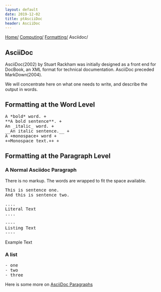 ```yaml
---
layout: default
date: 2019-12-02
title: ptAsciiDoc
header: AsciiDoc
---
```

<div id="preamble">
<div class="sectionbody">
<div class="paragraph">
<p><span class="small"><a href="../../../index.html">Home/</a></span>
<span class="small"><a href="../../index.html">Computing/</a></span>
<span class="small"><a href="../index.html">Formatting/</a></span>
<span class="small">Asciidoc/</span></p>
</div>
</div>
</div>
<div class="sect1">
<h2 id="_asciidoc">AsciiDoc</h2>
<div class="sectionbody">
<div class="paragraph">
<p>AsciiDoc(2002) by Stuart Rackham was initially designed as a front end for DocBook, an XML format for technical documentation.
AsciiDoc preceded MarkDown(2004).</p>
</div>
<div class="paragraph">
<p>We will concentrate here on what one needs to write, and describe the output in words.</p>
</div>
</div>
</div>
<div class="sect1">
<h2 id="_formatting_at_the_word_level">Formatting at the Word Level</h2>
<div class="sectionbody">
<div class="listingblock">
<div class="content">
<pre>A *bold* word. +
**A bold sentence**. +
An _italic_ word. +
__An italic sentence.__ +
A +monospace+ word +
++Monospace text.++ +</pre>
</div>
</div>
</div>
</div>
<div class="sect1">
<h2 id="_formatting_at_the_paragraph_level">Formatting at the Paragraph Level</h2>
<div class="sectionbody">
<div class="sect2">
<h3 id="_a_normal_asciidoc_paragraph">A Normal Asciidoc Paragraph</h3>
<div class="paragraph">
<p>There is no markup. The words are wrapped to fit the space available.</p>
</div>
<div class="listingblock">
<div class="content">
<pre>This is sentence one.
And this is sentence two.</pre>
</div>
</div>
<div class="literalblock">
<div class="content">
<pre>....
Literal Text
....</pre>
</div>
</div>
<div class="listingblock">
<div class="content">
<pre>----
Listing Text
----</pre>
</div>
</div>
<div class="exampleblock">
<div class="content">
<div class="exampleblock">
<div class="content">
<div class="paragraph">
<p>Example Text</p>
</div>
</div>
</div>
</div>
</div>
</div>
<div class="sect2">
<h3 id="_a_list">A list</h3>
<div class="listingblock">
<div class="content">
<pre>- one
- two
- three</pre>
</div>
</div>
<div class="paragraph">
<p>Here is some more on <a href="2019-11-26-AsciiDoc-Paragraphs.html">AsciiDoc Paragraphs</a></p>
</div>
</div>
</div>
</div>
